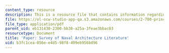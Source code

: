 ```yaml
---
content_type: resource
description: This is a resource file that contains information regarding survey paper.
file: https://ol-ocw-studio-app-qa.s3.amazonaws.com/courses/2-700-principles-of-naval-architecture-fall-2014/b3fc1cea056ee4d598f8409eb956bd96_MIT2_700F14_survey_paper.pdf
file_type: application/pdf
parent_uid: eb131430-2300-bb30-a25a-3feae3bbac03
resourcetype: Document
title: 'Paper: Survey of Naval Architecture Literature'
uid: b3fc1cea-056e-e4d5-98f8-409eb956bd96
---
```

